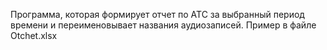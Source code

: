 Программа, которая формирует отчет по АТС за выбранный период времени и переименовывает названия аудиозаписей.
Пример в файле Otchet.xlsx
